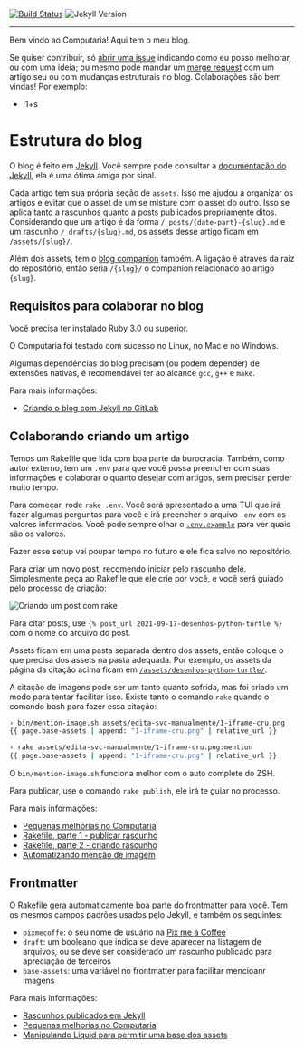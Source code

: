 [![Build Status](https://gitlab.com/computaria/blog/badges/master/pipeline.svg)](https://gitlab.com/computaria/blog/-/pipelines?ref=master)
![Jekyll Version](https://img.shields.io/gem/v/jekyll.svg)

---

Bem vindo ao Computaria! Aqui tem o meu blog.

Se quiser contribuir, só [abrir uma issue](../../issues) indicando como eu posso melhorar,
ou com uma ideia; ou mesmo pode mandar um [merge request](../../merge_request) com um artigo
seu ou com mudanças estruturais no blog. Colaborações são bem vindas! Por exemplo:

- !1+s

# Estrutura do blog

O blog é feito em [Jekyll](http://jekyllrb.com/). Você sempre pode consultar
a [documentação do Jekyll](https://jekyllrb.com/docs/home/), ela é uma ótima amiga por sinal.

Cada artigo tem sua própria seção de `assets`. Isso me ajudou a organizar os artigos e
evitar que o asset de um se misture com o asset do outro. Isso se aplica tanto a
rascunhos quanto a posts publicados propriamente ditos. Considerando que um artigo
é da forma `/_posts/{date-part}-{slug}.md` e um rascunho `/_drafts/{slug}.md`,
os assets desse artigo ficam em `/assets/{slug}/`.

Além dos assets, tem o [blog companion](https://gitlab.com/computaria/blog-companion) também.
A ligação é através da raiz do repositório, então seria `/{slug}/` o companion relacionado
ao artigo `{slug}`.

## Requisitos para colaborar no blog

Você precisa ter instalado Ruby 3.0 ou superior.

O Computaria foi testado com sucesso no Linux, no Mac e no Windows.

Algumas dependências do blog precisam (ou podem depender) de extensões nativas, é recomendável
ter ao alcance `gcc`, `g++` e `make`.

Para mais informações:

- [Criando o blog com Jekyll no GitLab](https://computaria.gitlab.io/blog/2021/08/30/criando-blog-jekyll)

## Colaborando criando um artigo

Temos um Rakefile que lida com boa parte da burocracia. Também, como autor externo,
tem um `.env` para que você possa preencher com suas informações e colaborar o
quanto desejar com artigos, sem precisar perder muito tempo.

Para começar, rode `rake .env`. Você será apresentado a uma TUI que irá fazer
algumas perguntas para você e irá preencher o arquivo `.env` com os
valores informados. Você pode sempre olhar o [`.env.example`](.env.example)
para ver quais são os valores.

Fazer esse setup vai poupar tempo no futuro e ele fica salvo no repositório.

Para criar um novo post, recomendo iniciar pelo rascunho dele.
Simplesmente peça ao Rakefile que ele crie por você, e você será guiado
pelo processo de criação:

![Criando um post com rake](/assets/little-improves/rake-blah-md.png)

Para citar posts, use `{% post_url 2021-09-17-desenhos-python-turtle %}` com
o nome do arquivo do post.

Assets ficam em uma pasta separada dentro dos assets, então coloque o que
precisa dos assets na pasta adequada. Por exemplo, os assets da página
da citação acima ficam em
[`/assets/desenhos-python-turtle/`](/assets/desenhos-python-turtle/).

A citação de imagens pode ser um tanto quanto sofrida, mas foi criado
um modo para tentar facilitar isso. Existe tanto o comando `rake`
quando o comando bash para fazer essa citação:

```bash
› bin/mention-image.sh assets/edita-svc-manualmente/1-iframe-cru.png
{{ page.base-assets | append: "1-iframe-cru.png" | relative_url }}

› rake assets/edita-svc-manualmente/1-iframe-cru.png:mention        
{{ page.base-assets | append: "1-iframe-cru.png" | relative_url }}
```

O `bin/mention-image.sh` funciona melhor com o auto complete do ZSH.

Para publicar, use o comando `rake publish`, ele irá te guiar no processo.

Para mais informações:

- [Pequenas melhorias no Computaria][little-improves]
- [Rakefile, parte 1 - publicar rascunho](https://computaria.gitlab.io/blog/2023/01/06/rakefile-publish-draft)
- [Rakefile, parte 2 - criando rascunho](https://computaria.gitlab.io/blog/2023/12/30/rakefile-create-draft)
- [Automatizando menção de imagem](https://computaria.gitlab.io/blog/2022/10/19/automatizando-mencao-imagem)

## Frontmatter

O Rakefile gera automaticamente boa parte do frontmatter para você. Tem os mesmos
campos padrões usados pelo Jekyll, e também os seguintes:

- `pixmecoffe`: o seu nome de usuário na [Pix me a Coffee](https://www.pixme.bio)
- `draft`: um booleano que indica se deve aparecer na listagem de arquivos,
  ou se deve ser considerado um rascunho publicado para apreciação de terceiros
- `base-assets`: uma variável no frontmatter para facilitar mencioanr imagens

Para mais informações:

- [Rascunhos publicados em Jekyll](https://computaria.gitlab.io/blog/2022/10/26/public-draft)
- [Pequenas melhorias no Computaria][little-improves]
- [Manipulando Liquid para permitir uma base dos assets](https://computaria.gitlab.io/blog/2021/09/12/base-assets)

[little-improves]: https://computaria.gitlab.io/blog/2024/04/09/little-improves